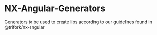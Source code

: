 # NX-Angular-Generators

Generators to be used to create libs according to our guidelines found in @trifork/nx-angular